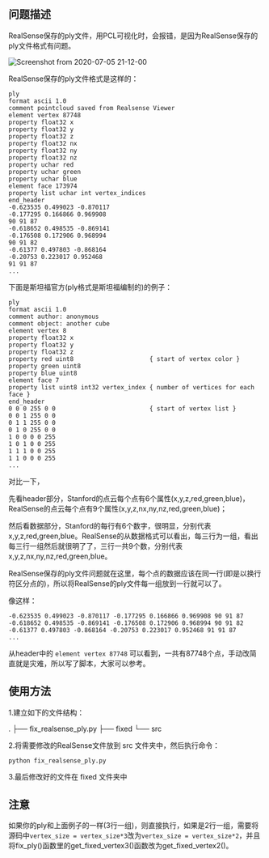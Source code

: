 ## 问题描述

RealSense保存的ply文件，用PCL可视化时，会报错，是因为RealSense保存的ply文件格式有问题。

![Screenshot from 2020-07-05 21-12-00](https://i.loli.net/2020/07/05/BHmeSRPsOIJQF8j.png)

RealSense保存的ply文件格式是这样的：

```
ply
format ascii 1.0
comment pointcloud saved from Realsense Viewer
element vertex 87748
property float32 x
property float32 y
property float32 z
property float32 nx
property float32 ny
property float32 nz
property uchar red
property uchar green
property uchar blue
element face 173974
property list uchar int vertex_indices
end_header
-0.623535 0.499023 -0.870117 
-0.177295 0.166866 0.969908 
90 91 87 
-0.618652 0.498535 -0.869141 
-0.176508 0.172906 0.968994 
90 91 82 
-0.61377 0.497803 -0.868164 
-0.20753 0.223017 0.952468 
91 91 87
...
```

下面是斯坦福官方(ply格式是斯坦福编制的)的例子：

```
ply
format ascii 1.0
comment author: anonymous
comment object: another cube
element vertex 8
property float32 x
property float32 y
property float32 z
property red uint8                     { start of vertex color }
property green uint8
property blue uint8
element face 7
property list uint8 int32 vertex_index { number of vertices for each face }
end_header
0 0 0 255 0 0                          { start of vertex list }
0 0 1 255 0 0
0 1 1 255 0 0
0 1 0 255 0 0
1 0 0 0 0 255
1 0 1 0 0 255
1 1 1 0 0 255
1 1 0 0 0 255
...
```

对比一下，

先看header部分，Stanford的点云每个点有6个属性(x,y,z,red,green,blue)，RealSense的点云每个点有9个属性(x,y,z,nx,ny,nz,red,green,blue)；

然后看数据部分，Stanford的每行有6个数字，很明显，分别代表 x,y,z,red,green,blue。RealSense的从数据格式可以看出，每三行为一组，看出每三行一组然后就很明了了，三行一共9个数，分别代表x,y,z,nx,ny,nz,red,green,blue。

RealSense保存的ply文件问题就在这里，每个点的数据应该在同一行(即是以换行符区分点的)，所以将RealSense的ply文件每一组放到一行就可以了。

像这样：

```
-0.623535 0.499023 -0.870117 -0.177295 0.166866 0.969908 90 91 87 
-0.618652 0.498535 -0.869141 -0.176508 0.172906 0.968994 90 91 82 
-0.61377 0.497803 -0.868164 -0.20753 0.223017 0.952468 91 91 87
...
```

从header中的 `element vertex 87748` 可以看到，一共有87748个点，手动改简直就是灾难，所以写了脚本，大家可以参考。

## 使用方法

1.建立如下的文件结构：

.
├── fix_realsense_ply.py
├── fixed
└── src

2.将需要修改的RealSense文件放到 src 文件夹中，然后执行命令：

```
python fix_realsense_ply.py
```

3.最后修改好的文件在 fixed 文件夹中

## 注意

如果你的ply和上面例子的一样(3行一组)，则直接执行，如果是2行一组，需要将源码中`vertex_size = vertex_size*3`改为`vertex_size = vertex_size*2`，并且将fix_ply()函数里的get_fixed_vertex3()函数改为get_fixed_vertex2()。
